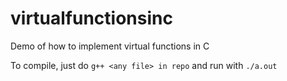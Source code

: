 # virtualfunctionsinc
Demo of how to implement virtual functions in C


To compile, just do `g++ <any file> in repo` and run with `./a.out`
